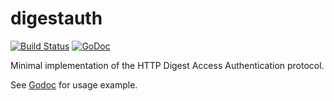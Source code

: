 # digestauth

[![Build Status](https://travis-ci.org/cet001/digestauth.svg?branch=master)](https://travis-ci.org/cet001/digestauth) [![GoDoc](https://godoc.org/github.com/cet001/digestauth?status.svg)](http://godoc.org/github.com/cet001/digestauth)

Minimal implementation of the HTTP Digest Access Authentication protocol.

See [Godoc](http://godoc.org/github.com/cet001/digestauth) for usage example.
